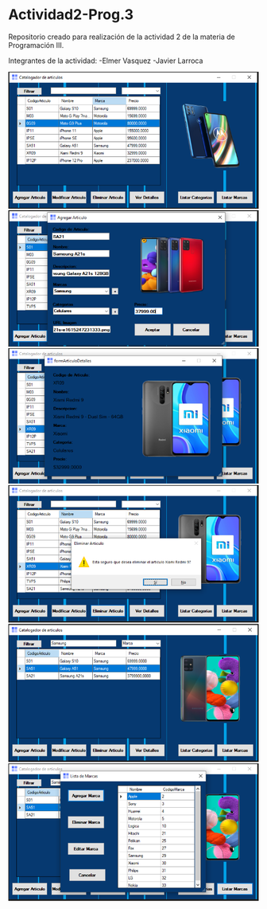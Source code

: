 # Actividad2-Prog.3
Repositorio creado para realización de la actividad 2 de la materia de Programación III. 

Integrantes de la actividad:
-Elmer Vasquez
-Javier Larroca

<img src="readme/1.PNG" alt="Captura 1"/>
<img src="readme/2.PNG" alt="Captura 2"/>
<img src="readme/3.PNG" alt="Captura 3"/>
<img src="readme/4.PNG" alt="Captura 4"/>
<img src="readme/5.PNG" alt="Captura 5"/>
<img src="readme/6.PNG" alt="Captura 6"/>
